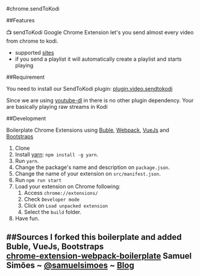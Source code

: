 #chrome.sendToKodi

##Features

:tv: sendToKodi Google Chrome Extension let's you send almost every video from chrome to kodi.

- supported [sites](https://rg3.github.io/youtube-dl/supportedsites.html)
- if you send a playlist it will automatically create a playlist and starts playing

##Requirement

You need to install our SendToKodi plugin:
[plugin.video.sendtokodi](https://github.com/firsttris/plugin.video.sendtokodi)

Since we are using [youtube-dl](https://github.com/rg3/youtube-dl) in there is no other plugin dependency.
Your are basically playing raw streams in Kodi

##Development

Boilerplate Chrome Extensions using [Buble](https://buble.surge.sh/), [Webpack](https://webpack.github.io/), [VueJs](https://github.com/vuejs/vue) and [Bootstraps](https://github.com/twbs/bootstrap)

1. Clone
2. Install [yarn](https://yarnpkg.com): `npm install -g yarn`.
3. Run `yarn`.
4. Change the package's name and description on `package.json`.
5. Change the name of your extension on `src/manifest.json`.
6. Run `npm run start`
7. Load your extension on Chrome following:
    1. Access `chrome://extensions/`
    2. Check `Developer mode`
    3. Click on `Load unpacked extension`
    4. Select the `build` folder.
8. Have fun.

##Sources
I forked this boilerplate and added Buble, VueJs, Bootstraps   
[chrome-extension-webpack-boilerplate](https://github.com/samuelsimoes/chrome-extension-webpack-boilerplate)
Samuel Simões ~ [@samuelsimoes](https://twitter.com/samuelsimoes) ~ [Blog](http://blog.samuelsimoes.com/)
-------------


